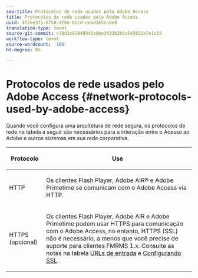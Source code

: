 ```yaml
---
seo-title: Protocolos de rede usados pelo Adobe Access
title: Protocolos de rede usados pelo Adobe Access
uuid: 4f2ee3f5-6758-4fbe-b5cd-cead1e5ccde8
translation-type: tm+mt
source-git-commit: c78d3c87848943a0be3433b2b6a543822a7e1c15
workflow-type: tm+mt
source-wordcount: '106'
ht-degree: 0%

---
```



# Protocolos de rede usados pelo Adobe Access {#network-protocols-used-by-adobe-access}

Quando você configura uma arquitetura de rede segura, os protocolos de rede na tabela a seguir são necessários para a interação entre o Acesso ao Adobe e outros sistemas em sua rede corporativa.

<table frame="all" colsep="1" rowsep="1" class="+ topic/table adobe-d/table " id="table-itc-33z-n4"> 
 <thead class="- topic/thead "> 
  <tr rowsep="1" class="- topic/row "> 
   <th colname="1" class="- topic/entry entry"> <p class="- topic/p ">Protocolo </p> </th> 
   <th colname="2" class="- topic/entry entry"> <p class="- topic/p ">Use </p> </th> 
  </tr> 
 </thead>
 <tbody class="- topic/tbody "> 
  <tr rowsep="1" class="- topic/row "> 
   <td colname="1" class="- topic/entry "> <p class="- topic/p ">HTTP </p> </td> 
   <td colname="2" class="- topic/entry "> <p class="- topic/p ">Os clientes Flash Player, Adobe AIR® e Adobe Primetime se comunicam com o Adobe Access via HTTP. </p> </td> 
  </tr> 
  <tr rowsep="0" class="- topic/row "> 
   <td colname="1" class="- topic/entry "> <p class="- topic/p ">HTTPS (opcional) </p> </td> 
   <td colname="2" class="- topic/entry "> <p class="- topic/p ">Os clientes Flash Player, Adobe AIR e Adobe Primetime podem usar HTTPS para comunicação com o Adobe Access, no entanto, HTTPS (SSL) não é necessário, a menos que você precise de suporte para clientes FMRMS 1.x. Consulte as notas na tabela <a href="network-topology-firewall-rules.md" format="dita" scope="local"> URLs de entrada</a> e <a href="network-topology-nw-protocols.md"> Configurando SSL</a>. </p> </td> 
  </tr> 
 </tbody> 
</table>